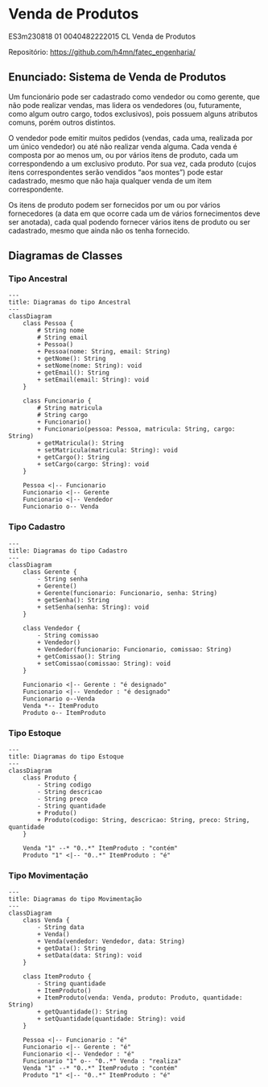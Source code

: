# Venda de Produtos

 ES3m230818 01 0040482222015 CL Venda de Produtos

 Repositório: https://github.com/h4mn/fatec_engenharia/

## Enunciado: Sistema de Venda de Produtos

Um funcionário pode ser cadastrado como vendedor ou como gerente, que não pode realizar vendas, mas lidera os vendedores (ou, futuramente, como algum outro cargo, todos exclusivos), pois possuem alguns atributos comuns, porém outros distintos.

O vendedor pode emitir muitos pedidos (vendas, cada uma, realizada por um único vendedor) ou até não realizar venda alguma. Cada venda é composta por ao menos um, ou por vários itens de produto, cada um correspondendo a um exclusivo produto. Por sua vez, cada produto (cujos itens correspondentes serão vendidos “aos montes”) pode estar cadastrado, mesmo que não haja qualquer venda de um item correspondente.

Os itens de produto podem ser fornecidos por um ou por vários fornecedores (a data em que ocorre cada um de vários fornecimentos deve ser anotada), cada qual podendo fornecer vários itens de produto ou ser cadastrado, mesmo que ainda não os tenha fornecido.

## Diagramas de Classes

### Tipo Ancestral

```mermaid
---
title: Diagramas do tipo Ancestral
---
classDiagram
    class Pessoa {
        # String nome
        # String email
        + Pessoa()
        + Pessoa(nome: String, email: String)
        + getNome(): String
        + setNome(nome: String): void
        + getEmail(): String
        + setEmail(email: String): void
    }

    class Funcionario {
        # String matricula
        # String cargo
        + Funcionario()
        + Funcionario(pessoa: Pessoa, matricula: String, cargo: String)
        + getMatricula(): String
        + setMatricula(matricula: String): void
        + getCargo(): String
        + setCargo(cargo: String): void
    }

    Pessoa <|-- Funcionario
    Funcionario <|-- Gerente
    Funcionario <|-- Vendedor
    Funcionario o-- Venda

```

### Tipo Cadastro

```mermaid
---
title: Diagramas do tipo Cadastro
---
classDiagram
    class Gerente {
        - String senha
        + Gerente()
        + Gerente(funcionario: Funcionario, senha: String)
        + getSenha(): String
        + setSenha(senha: String): void
    }

    class Vendedor {
        - String comissao
        + Vendedor()
        + Vendedor(funcionario: Funcionario, comissao: String)
        + getComissao(): String
        + setComissao(comissao: String): void
    }

    Funcionario <|-- Gerente : "é designado"
    Funcionario <|-- Vendedor : "é designado"
    Funcionario o--Venda
    Venda *-- ItemProduto
    Produto o-- ItemProduto

```

### Tipo Estoque

```mermaid
---
title: Diagramas do tipo Estoque
---
classDiagram
    class Produto {
        - String codigo
        - String descricao
        - String preco
        - String quantidade
        + Produto()
        + Produto(codigo: String, descricao: String, preco: String, quantidade
    }

    Venda "1" --* "0..*" ItemProduto : "contém"
    Produto "1" <|-- "0..*" ItemProduto : "é"

```

### Tipo Movimentação

```mermaid
---
title: Diagramas do tipo Movimentação
---
classDiagram
    class Venda {
        - String data
        + Venda()
        + Venda(vendedor: Vendedor, data: String)
        + getData(): String
        + setData(data: String): void
    }

    class ItemProduto {
        - String quantidade
        + ItemProduto()
        + ItemProduto(venda: Venda, produto: Produto, quantidade: String)
        + getQuantidade(): String
        + setQuantidade(quantidade: String): void
    }

    Pessoa <|-- Funcionario : "é"
    Funcionario <|-- Gerente : "é"
    Funcionario <|-- Vendedor : "é"
    Funcionario "1" o-- "0..*" Venda : "realiza"
    Venda "1" --* "0..*" ItemProduto : "contém"
    Produto "1" <|-- "0..*" ItemProduto : "é"

```
